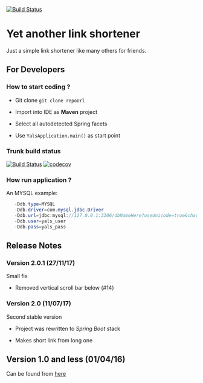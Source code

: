 [![Build Status](https://travis-ci.org/yadevee/yals.svg?branch=master)](https://travis-ci.org/virtalab/yals)

# Yet another link shortener

Just a simple link shortener like many others for friends.

## For Developers
### How to start coding ?

* Git clone ``` git clone repoUrl ```

* Import into IDE as **Maven** project

* Select all autodetected Spring facets

* Use ``` YalsApplication.main() ``` as start point

### Trunk build status

[![Build Status](https://travis-ci.org/yadevee/yals.svg?branch=trunk)](https://travis-ci.org/virtalab/yals)
[![codecov](https://codecov.io/gh/yadevee/yals/branch/trunk/graph/badge.svg)](https://codecov.io/gh/virtalab/yals)

### How run application ?
An MYSQL example: 

``` java 
   -Ddb.type=MYSQL 
   -Ddb.driver=com.mysql.jdbc.Driver
   -Ddb.url=jdbc:mysql://127.0.0.1:3306/dbNameHere?useUnicode=true&characterEncoding=UTF-8
   -Ddb.user=yals_user
   -Ddb.pass=yals_pass
```

## Release Notes
### Version 2.0.1 (27/11/17)
Small fix

* Removed vertical scroll bar below (#14)

### Version 2.0 (11/07/17)
Second stable version

* Project was rewritten to _Spring Boot_ stack

* Makes short link from long one

## Version 1.0 and less (01/04/16)

Can be found from [here](https://github.com/yadevee/yals-play/blob/trunk/README.md#yet-another-link-shortener)
